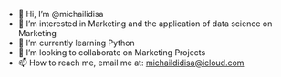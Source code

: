 - 👋 Hi, I’m @michailidisa
- 👀 I’m interested in Marketing and the application of data science on Marketing
- 🌱 I’m currently learning Python
- 💞️ I’m looking to collaborate on Marketing Projects
- 📫 How to reach me, email me at: michaildidisa@icloud.com

<!---
michailidisa/michailidisa is a ✨ special ✨ repository because its `README.md` (this file) appears on your GitHub profile.
You can click the Preview link to take a look at your changes.
--->
